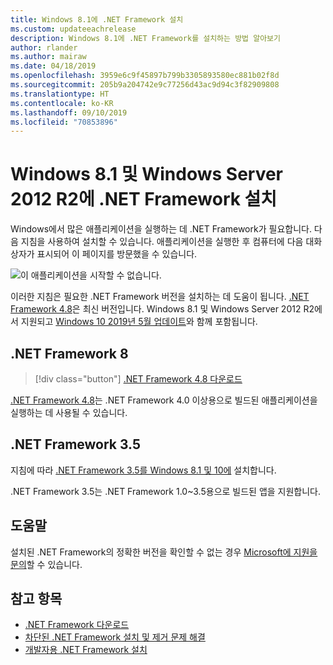 ```yaml
---
title: Windows 8.1에 .NET Framework 설치
ms.custom: updateeachrelease
description: Windows 8.1에 .NET Framework를 설치하는 방법 알아보기
author: rlander
ms.author: mairaw
ms.date: 04/18/2019
ms.openlocfilehash: 3959e6c9f45897b799b3305893580ec881b02f8d
ms.sourcegitcommit: 205b9a204742e9c77256d43ac9d94c3f82909808
ms.translationtype: HT
ms.contentlocale: ko-KR
ms.lasthandoff: 09/10/2019
ms.locfileid: "70853896"
---
```

# <a name="install-the-net-framework-on-windows-81-and-windows-server-2012-r2"></a>Windows 8.1 및 Windows Server 2012 R2에 .NET Framework 설치

Windows에서 많은 애플리케이션을 실행하는 데 .NET Framework가 필요합니다. 다음 지침을 사용하여 설치할 수 있습니다. 애플리케이션을 실행한 후 컴퓨터에 다음 대화 상자가 표시되어 이 페이지를 방문했을 수 있습니다.

![이 애플리케이션을 시작할 수 없습니다.](./media/this-application-could-not-be-started.png)

이러한 지침은 필요한 .NET Framework 버전을 설치하는 데 도움이 됩니다. [.NET Framework 4.8](https://github.com/Microsoft/dotnet/tree/master/releases/net48)은 최신 버전입니다. Windows 8.1 및 Windows Server 2012 R2에서 지원되고 [Windows 10 2019년 5월 업데이트](https://support.microsoft.com/help/4028685/windows-10-get-the-update)와 함께 포함됩니다.

## <a name="net-framework-8"></a>.NET Framework 8

> [!div class="button"]
> [.NET Framework 4.8 다운로드](https://dotnet.microsoft.com/download/dotnet-framework/net48)

[.NET Framework 4.8](https://github.com/Microsoft/dotnet/tree/master/releases/net48)는 .NET Framework 4.0 이상용으로 빌드된 애플리케이션을 실행하는 데 사용될 수 있습니다.

## <a name="net-framework-35"></a>.NET Framework 3.5

지침에 따라 [.NET Framework 3.5를 Windows 8.1 및 10에](dotnet-35-windows-10.md) 설치합니다.

.NET Framework 3.5는 .NET Framework 1.0~3.5용으로 빌드된 앱을 지원합니다.

## <a name="help"></a>도움말

설치된 .NET Framework의 정확한 버전을 확인할 수 없는 경우 [Microsoft에 지원을 문의](mailto:dotnet-install-help@service.microsoft.com?subject=Install-Help)할 수 있습니다.

## <a name="see-also"></a>참고 항목

- [.NET Framework 다운로드](https://dotnet.microsoft.com/download)
- [차단된 .NET Framework 설치 및 제거 문제 해결](troubleshoot-blocked-installations-and-uninstallations.md)
- [개발자용 .NET Framework 설치](guide-for-developers.md)
